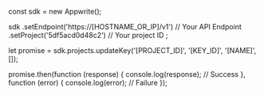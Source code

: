 const sdk = new Appwrite();

sdk
    .setEndpoint('https://[HOSTNAME_OR_IP]/v1') // Your API Endpoint
    .setProject('5df5acd0d48c2') // Your project ID
;

let promise = sdk.projects.updateKey('[PROJECT_ID]', '[KEY_ID]', '[NAME]', []);

promise.then(function (response) {
    console.log(response); // Success
}, function (error) {
    console.log(error); // Failure
});